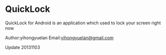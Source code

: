 QuickLock
=========

QuickLock for Android is an application which used to lock your screen right now

Author:yihongyuelan
Email:yihongyuelan@gmail.com

Update 20131103
